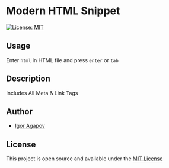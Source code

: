 # Modern HTML Snippet

[![License: MIT](https://img.shields.io/badge/License-MIT-blue.svg)](https://opensource.org/licenses/MIT)

## Usage

Enter `html` in HTML file and press `enter` or `tab`

## Description

Includes All Meta & Link Tags

## Author

- [Igor Agapov](https://github.com/harryheman)

## License

This project is open source and available under the [MIT License](LICENSE)